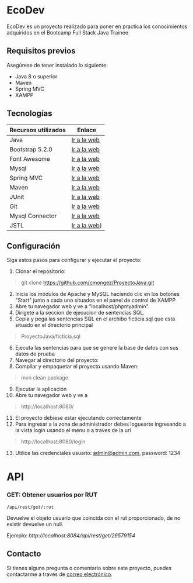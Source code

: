 # EcoDev

EcoDev es un proyecto realizado para poner en practica los conocimientos adquiridos en el Bootcamp Full Stack Java Trainee  
 
## Requisitos previos

Asegúrese de tener instalado lo siguiente:

- Java 8 o superior
- Maven
- Spring MVC
- XAMPP

## Tecnologías

| Recursos utilizados       | Enlace                                                                               |
| ------------------------- | -----------------------------------------------------------------------------------  |
| Java                      | [Ir a la web ](https://www.java.com/es/download/ie_manual.jsp)                       |
| Bootstrap 5.2.0           | [Ir a la web ](https://getbootstrap.com/)                                            |
| Font Awesome              | [Ir a la web ](https://fontawesome.com/)                                             |
| Mysql                     | [Ir a la web](https://www.npmjs.com/package/mysql)                                   |
| Spring MVC                | [Ir a la web](https://spring.io/projects/spring-boot)                                |
| Maven                     | [Ir a la web](https://maven.apache.org/)                                             |
| JUnit                     | [Ir a la web](https://junit.org/junit5/)                                             |
| Git                       | [Ir a la web](https://git-scm.com/)                                                  |
| Mysql Connector           | [Ir a la web](https://www.npmjs.com/package/mysql)                                   |
| JSTL                      | [Ir a la web](https://mvnrepository.com/artifact/jstl/jstl))                         |




## Configuración

Siga estos pasos para configurar y ejecutar el proyecto:

1. Clonar el repositorio:
> git clone https://github.com/cmongez/ProyectoJava.git
2. Inicia los módulos de Apache y MySQL haciendo clic en los botones "Start" junto a cada uno situados en el panel de control de XAMPP
3. Abre tu navegador web y ve a "localhost/phpmyadmin".
4. Dirigete a la seccion de ejecucion de sentencias SQL.
5. Copia y pega las sentencias SQL en el archibo ficticia.sql que esta situado en el directorio principal
> ProyectoJava/ficticia.sql
6. Ejecuta las sentencias para que se genere la base de datos con sus datos de prueba
7. Navegar al directorio del proyecto:
8. Compilar y empaquetar el proyecto usando Maven:
> mvn clean package
9. Ejecutar la aplicación
10. Abre tu navegador web y ve a
> http://localhost:8080/
11. El proyecto debiese estar ejecutando correctamente
12. Para ingresar a la zona de administrador debes loguearte ingresando a la vista login usando el menu o a traves de la url 
> http://localhost:8080/login
13. Utilice las credenciales usuario: admin@admin.com, password: 1234


# API
### GET: Obtener usuarios por RUT

`/api/rest/get/:rut`

Devuelve el objeto usuario que coincida con el rut proporcionado, de no existir devuelve un null.

Ejemplo: *http://localhost:8084/api/rest/get/26579154*

## Contacto

Si tienes alguna pregunta o comentario sobre este proyecto, puedes contactarme a través de [correo electrónico](camongez28@gmail.com).
